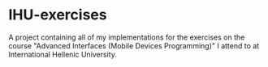 # IHU-exercises
 A project containing all of my implementations for the exercises on the course "Advanced Interfaces (Mobile Devices Programming)" I attend to at International Hellenic University.
